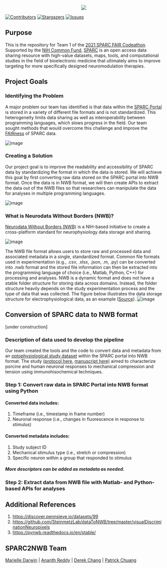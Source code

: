 <p align="center">
  <img src="https://user-images.githubusercontent.com/78009407/126273326-662b5aff-034f-4f48-a62a-69552195ff86.png" />
</p>

[![Contributors][contributors-shield]][contributors-url]
[![Stargazers][stars-shield]][stars-url]
[![Issues][issues-shield]][issues-url]

## Purpose
This is the repository for Team 1 of the [2021 SPARC FAIR Codeathon](https://sparc.science/help/2021-sparc-fair-codeathon). Supported by the [NIH Common Fund](https://commonfund.nih.gov/), [SPARC](https://sparc.science/) is an open access data sharing resource with high-value datasets, maps, tools, and computational studies in the field of bioelectronic medicine that ultimately aims to improve targeting for more specifically designed neuromodulation therapies.

## Project Goals

### Identifying the Problem
A major problem our team has identified is that data within the [SPARC Portal](https://sparc.science/) is stored in a variety of different file formats and is not standardized. This heterogeneity limits data sharing as well as interoperability between programming languages, which slows progress in the field. Our team sought methods that would overcome this challenge and improve the [FAIRness](https://www.fosteropenscience.eu/learning/assessing-the-fairness-of-data/#/id/5c52e8cf0d3def29462d8cb5) of SPARC data.

![image](https://user-images.githubusercontent.com/78009407/126266615-45145c58-d560-4ffb-a855-67334e6530e8.png)

### Creating a Solution
Our project goal is to improve the readability and accessibility of SPARC data by standardizing the format in which the data is stored. We will achieve this goal by first converting raw data stored on the SPARC portal into NWB format. Once the data is in NWB format, we will then create APIs to extract the data out of the NWB files so that researchers can manipulate the data for analyses in multiple programming languages. 

![image](https://user-images.githubusercontent.com/78009407/126270243-286a0091-967a-4d71-8031-e33939a435ef.png)

### What is Neurodata Without Borders (NWB)?
[Neurodata Without Borders (NWB)](https://www.nwb.org/nwb-neurophysiology/) is a NIH-based initiative to create a cross-platform standard for neurophysiology data storage and sharing. 

![image](https://user-images.githubusercontent.com/78009407/126270802-c69bea33-3f2a-4739-83ae-80c1acf7d817.png)

The NWB file format allows users to store raw and processed data and associated metadata in a single, standardized format. Common file formats used in experimentation (e.g., .csv, .xlsx, .json, .m, .py) can be converted into .nwb format and the stored file information can then be extracted into the programming language of choice (i.e., Matlab, Python, C++) for processing and analyses. NWB is a dynamic format and does not have a stable folder structure for storing data across domains. Instead, the folder structure heavily depends on the study experimentation process and the type of data that was collected. The figure below illustrates the data storage structure for electrophysiological data, as an example ([Source](https://www.nature.com/articles/s41597-020-0415-9#Fig2)).
![image](https://user-images.githubusercontent.com/78009407/126580017-5fe43593-0bd0-419c-b3c1-bfc652f1b6c5.png)


## Conversion of SPARC data to NWB format

[under construction]

### Description of data used to develop the pipeline
Our team created the tools and the code to convert data and metadata from an [optophysiological study dataset](https://sparc.science/datasets/124?type=dataset&path=files) within the SPARC portal into NWB format. The study [(protocol here](https://www.protocols.io/view/mechanosensitive-enteric-neurons-incidence-and-abu-bpcamise), [manuscript here)](https://www.nature.com/articles/s41598-020-70216-6) aimed to characterize porcine and human neuronal responses to mechanical compression and tension using immunohisochemical techniques.

### Step 1: Convert raw data in SPARC Portal into NWB format using Python
#### Converted data includes: 
1. Timeframe (i.e., timestamp in frame number)
2. Neuronal response (i.e., changes in fluorescence in response to stimulus)

#### Converted metadata includes: 
1. Study subject ID
2. Mechanical stimulus type (i.e., stretch or compression)
3. Specific neuron within a group that responded to stimulus
##### More descriptors can be added as metadata as needed.

### Step 2: Extract data from NWB file with Matlab- and Python-based APIs for analyses


## Additional References
1. https://discover.pennsieve.io/datasets/99
2. https://github.com/SteinmetzLab/dataToNWB/tree/master/visualDiscriminationNeuropixels
3. https://pynwb.readthedocs.io/en/stable/

## SPARC2NWB Team
[Marielle Darwin](https://github.com/mldarwin) | [Ananth Reddy](https://github.com/anbhimi) | [Derek Chang](https://github.com/DerekYJC) | [Patrick Chuang](https://github.com/lifestrugglee)

[contributors-shield]: https://img.shields.io/github/contributors/SPARC-FAIR-Codeathon/sparc2nwb.svg?style=flat-square
[contributors-url]: https://github.com/SPARC-FAIR-Codeathon/sparc2nwb/graphs/contributors
[stars-shield]: https://img.shields.io/github/stars/SPARC-FAIR-Codeathon/sparc2nwb.svg?style=flat-square
[stars-url]: https://github.com/SPARC-FAIR-Codeathon/sparc2nwb/stargazers
[issues-shield]: https://img.shields.io/github/issues/SPARC-FAIR-Codeathon/sparc2nwb.svg?style=flat-square
[issues-url]: https://github.com/SPARC-FAIR-Codeathon/sparc2nwb/issues

